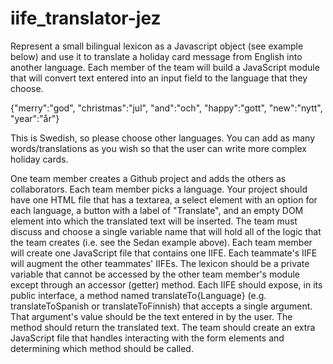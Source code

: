 # iife_translator-jez
Represent a small bilingual lexicon as a Javascript object (see example below) and use it to translate a holiday card message from English into another language. Each member of the team will build a JavaScript module that will convert text entered into an input field to the language that they choose.

{"merry":"god", "christmas":"jul", "and":"och", "happy":"gott", "new":"nytt", "year":"år"}

This is Swedish, so please choose other languages. You can add as many words/translations as you wish so that the user can write more complex holiday cards.

One team member creates a Github project and adds the others as collaborators.
Each team member picks a language.
Your project should have one HTML file that has a textarea, a select element with an option for each language, a button with a label of "Translate", and an empty DOM element into which the translated text will be inserted.
The team must discuss and choose a single variable name that will hold all of the logic that the team creates (i.e. see the Sedan example above).
Each team member will create one JavaScript file that contains one IIFE. Each teammate's IIFE will augment the other teammates' IIFEs.
The lexicon should be a private variable that cannot be accessed by the other team member's module except through an accessor (getter) method.
Each IIFE should expose, in its public interface, a method named translateTo{Language} (e.g. translateToSpanish or translateToFinnish) that accepts a single argument. That argument's value should be the text entered in by the user. The method should return the translated text.
The team should create an extra JavaScript file that handles interacting with the form elements and determining which method should be called.
